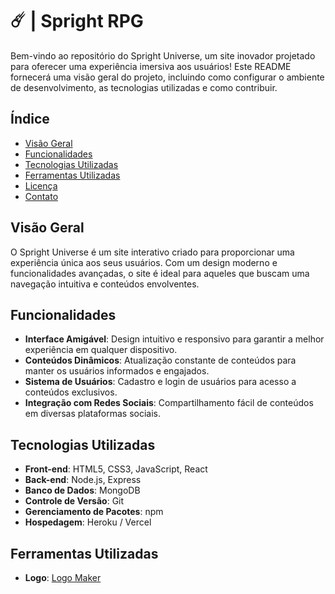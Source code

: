 # ☄️ | Spright RPG

Bem-vindo ao repositório do Spright Universe, um site inovador projetado para oferecer uma experiência imersiva aos usuários! Este README fornecerá uma visão geral do projeto, incluindo como configurar o ambiente de desenvolvimento, as tecnologias utilizadas e como contribuir.

## Índice

- [Visão Geral](#visão-geral)
- [Funcionalidades](#funcionalidades)
- [Tecnologias Utilizadas](#tecnologias-utilizadas)
- [Ferramentas Utilizadas](#contribuindo)
- [Licença](#licença)
- [Contato](#contato)

## Visão Geral

O Spright Universe é um site interativo criado para proporcionar uma experiência única aos seus usuários. Com um design moderno e funcionalidades avançadas, o site é ideal para aqueles que buscam uma navegação intuitiva e conteúdos envolventes.

## Funcionalidades

- **Interface Amigável**: Design intuitivo e responsivo para garantir a melhor experiência em qualquer dispositivo.
- **Conteúdos Dinâmicos**: Atualização constante de conteúdos para manter os usuários informados e engajados.
- **Sistema de Usuários**: Cadastro e login de usuários para acesso a conteúdos exclusivos.
- **Integração com Redes Sociais**: Compartilhamento fácil de conteúdos em diversas plataformas sociais.

## Tecnologias Utilizadas

- **Front-end**: HTML5, CSS3, JavaScript, React
- **Back-end**: Node.js, Express
- **Banco de Dados**: MongoDB
- **Controle de Versão**: Git
- **Gerenciamento de Pacotes**: npm
- **Hospedagem**: Heroku / Vercel

## Ferramentas Utilizadas

- **Logo**: [Logo Maker](https://www.designevo.com/pt/logo-maker/)